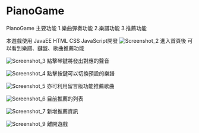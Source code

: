 # PianoGame
PianoGame
主要功能
1.樂曲彈奏功能
2.樂譜功能
3.推薦功能

本遊戲使用 JavaEE HTML CSS JavaScript開發
![Screenshot_2](https://user-images.githubusercontent.com/84397978/133132274-c38f5502-1e93-45af-b9d5-b8d46b1a34cd.jpg)
進入首頁後 可以看到樂譜、鍵盤、歌曲推薦功能


![Screenshot_3](https://user-images.githubusercontent.com/84397978/133132355-1183389d-301c-4e5d-a8cb-d73ab5cce419.jpg)
點擊琴鍵將發出對應的聲音

![Screenshot_4](https://user-images.githubusercontent.com/84397978/133132548-6fddd261-8939-4192-941e-1526a056f08e.jpg)
點擊按鍵可以切換預設的樂譜

![Screenshot_5](https://user-images.githubusercontent.com/84397978/133132587-16b85449-cb92-45f3-84fc-d6ed0e17d8da.jpg)
亦可利用留言版功能推薦歌曲

![Screenshot_6](https://user-images.githubusercontent.com/84397978/133132623-171c40ed-446b-4ee8-8b30-6fc210bf4fdc.jpg)
目前推薦的列表

![Screenshot_7](https://user-images.githubusercontent.com/84397978/133132641-ff8325f1-964a-4778-ad37-900cd0cd1fee.jpg)
新增推薦資訊

![Screenshot_9](https://user-images.githubusercontent.com/84397978/133132677-7b8491e6-8cfc-4d5d-a0fc-e6069c62c99a.jpg)
離開遊戲
